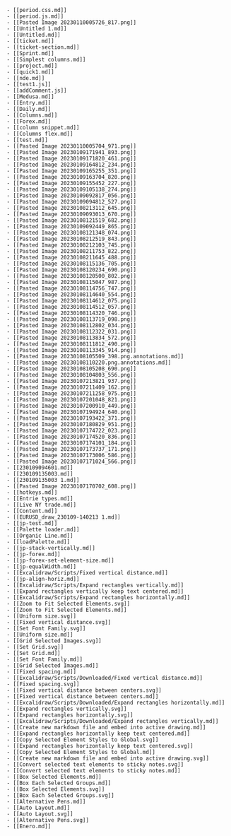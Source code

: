 	- [[period.css.md]]
	- [[period.js.md]]
	- [[Pasted Image 20230110005726_817.png]]
	- [[Untitled 1.md]]
	- [[Untitled.md]]
	- [[ticket.md]]
	- [[ticket-section.md]]
	- [[Sprint.md]]
	- [[Simplest columns.md]]
	- [[project.md]]
	- [[quick1.md]]
	- [[nde.md]]
	- [[test1.js]]
	- [[addComment.js]]
	- [[Medusa.md]]
	- [[Entry.md]]
	- [[Daily.md]]
	- [[Columns.md]]
	- [[Forex.md]]
	- [[column snippet.md]]
	- [[Columns flex.md]]
	- [[test.md]]
	- [[Pasted Image 20230110005704_971.png]]
	- [[Pasted Image 20230109171941_893.png]]
	- [[Pasted Image 20230109171820_461.png]]
	- [[Pasted Image 20230109164812_234.png]]
	- [[Pasted Image 20230109165255_351.png]]
	- [[Pasted Image 20230109163704_820.png]]
	- [[Pasted Image 20230109155452_227.png]]
	- [[Pasted Image 20230109105138_274.png]]
	- [[Pasted Image 20230109092817_056.png]]
	- [[Pasted Image 20230109094812_527.png]]
	- [[Pasted Image 20230108213112_645.png]]
	- [[Pasted Image 20230109093013_670.png]]
	- [[Pasted Image 20230108121519_682.png]]
	- [[Pasted Image 20230109092449_865.png]]
	- [[Pasted Image 20230108121348_074.png]]
	- [[Pasted Image 20230108212519_843.png]]
	- [[Pasted Image 20230108212103_745.png]]
	- [[Pasted Image 20230108211753_822.png]]
	- [[Pasted Image 20230108211645_488.png]]
	- [[Pasted Image 20230108115136_705.png]]
	- [[Pasted Image 20230108120234_690.png]]
	- [[Pasted Image 20230108120500_802.png]]
	- [[Pasted Image 20230108115047_987.png]]
	- [[Pasted Image 20230108114756_747.png]]
	- [[Pasted Image 20230108114640_554.png]]
	- [[Pasted Image 20230108114612_075.png]]
	- [[Pasted Image 20230108114512_057.png]]
	- [[Pasted Image 20230108114320_746.png]]
	- [[Pasted Image 20230108113719_098.png]]
	- [[Pasted Image 20230108112802_034.png]]
	- [[Pasted Image 20230108112322_031.png]]
	- [[Pasted Image 20230108113834_572.png]]
	- [[Pasted Image 20230108111812_490.png]]
	- [[Pasted Image 20230108113345_914.png]]
	- [[Pasted Image 20230108105509_398.png.annotations.md]]
	- [[Pasted image 20230108110220.png.annotations.md]]
	- [[Pasted Image 20230108105208_690.png]]
	- [[Pasted Image 20230108104803_556.png]]
	- [[Pasted Image 20230107213821_937.png]]
	- [[Pasted Image 20230107211409_162.png]]
	- [[Pasted Image 20230107211258_975.png]]
	- [[Pasted Image 20230107201048_821.png]]
	- [[Pasted Image 20230107200910_449.png]]
	- [[Pasted Image 20230107194924_640.png]]
	- [[Pasted Image 20230107193422_371.png]]
	- [[Pasted Image 20230107180829_951.png]]
	- [[Pasted Image 20230107174722_023.png]]
	- [[Pasted Image 20230107174520_836.png]]
	- [[Pasted Image 20230107174101_184.png]]
	- [[Pasted Image 20230107173737_171.png]]
	- [[Pasted Image 20230107173006_586.png]]
	- [[Pasted Image 20230107171024_566.png]]
	- [[230109094601.md]]
	- [[230109135003.md]]
	- [[230109135003 1.md]]
	- [[Pasted Image 20230107170702_608.png]]
	- [[hotkeys.md]]
	- [[Entrie types.md]]
	- [[Live NY trade.md]]
	- [[Content.md]]
	- [[EURUSD_draw_230109-140213 1.md]]
	- [[jp-test.md]]
	- [[Palette loader.md]]
	- [[Organic Line.md]]
	- [[loadPalette.md]]
	- [[jp-stack-vertically.md]]
	- [[jp-forex.md]]
	- [[jp-forex-set-element-size.md]]
	- [[jp-equalWidth.md]]
	- [[Excalidraw/Scripts/Fixed vertical distance.md]]
	- [[jp-align-horiz.md]]
	- [[Excalidraw/Scripts/Expand rectangles vertically.md]]
	- [[Expand rectangles vertically keep text centered.md]]
	- [[Excalidraw/Scripts/Expand rectangles horizontally.md]]
	- [[Zoom to Fit Selected Elements.svg]]
	- [[Zoom to Fit Selected Elements.md]]
	- [[Uniform size.svg]]
	- [[Fixed vertical distance.svg]]
	- [[Set Font Family.svg]]
	- [[Uniform size.md]]
	- [[Grid Selected Images.svg]]
	- [[Set Grid.svg]]
	- [[Set Grid.md]]
	- [[Set Font Family.md]]
	- [[Grid Selected Images.md]]
	- [[Fixed spacing.md]]
	- [[Excalidraw/Scripts/Downloaded/Fixed vertical distance.md]]
	- [[Fixed spacing.svg]]
	- [[Fixed vertical distance between centers.svg]]
	- [[Fixed vertical distance between centers.md]]
	- [[Excalidraw/Scripts/Downloaded/Expand rectangles horizontally.md]]
	- [[Expand rectangles vertically.svg]]
	- [[Expand rectangles horizontally.svg]]
	- [[Excalidraw/Scripts/Downloaded/Expand rectangles vertically.md]]
	- [[Create new markdown file and embed into active drawing.md]]
	- [[Expand rectangles horizontally keep text centered.md]]
	- [[Copy Selected Element Styles to Global.svg]]
	- [[Expand rectangles horizontally keep text centered.svg]]
	- [[Copy Selected Element Styles to Global.md]]
	- [[Create new markdown file and embed into active drawing.svg]]
	- [[Convert selected text elements to sticky notes.svg]]
	- [[Convert selected text elements to sticky notes.md]]
	- [[Box Selected Elements.md]]
	- [[Box Each Selected Groups.md]]
	- [[Box Selected Elements.svg]]
	- [[Box Each Selected Groups.svg]]
	- [[Alternative Pens.md]]
	- [[Auto Layout.md]]
	- [[Auto Layout.svg]]
	- [[Alternative Pens.svg]]
	- [[Enero.md]]
